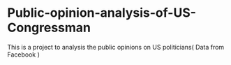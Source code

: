 # Public-opinion-analysis-of-US-Congressman
This is a project to analysis the public opinions on US politicians( Data from Facebook )
